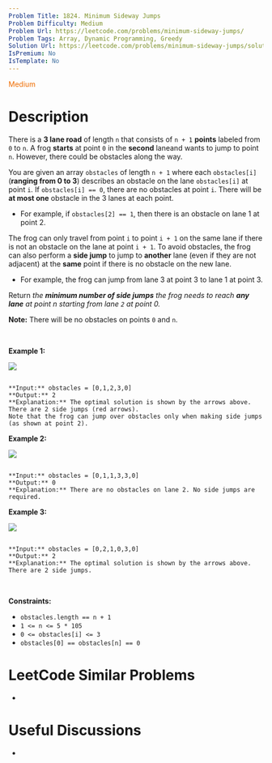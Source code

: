 ```yaml
---
Problem Title: 1824. Minimum Sideway Jumps
Problem Difficulty: Medium
Problem Url: https://leetcode.com/problems/minimum-sideway-jumps/
Problem Tags: Array, Dynamic Programming, Greedy
Solution Url: https://leetcode.com/problems/minimum-sideway-jumps/solution/
IsPremium: No
IsTemplate: No
---
```


<span style="color: rgb(239, 108, 0);">Medium</span>

# Description

There is a **3 lane road** of length `n` that consists of `n + 1` **points** labeled from `0` to `n`. A frog **starts** at point `0` in the **second** laneand wants to jump to point `n`. However, there could be obstacles along the way.


You are given an array `obstacles` of length `n + 1` where each `obstacles[i]` (**ranging from 0 to 3**) describes an obstacle on the lane `obstacles[i]` at point `i`. If `obstacles[i] == 0`, there are no obstacles at point `i`. There will be **at most one** obstacle in the 3 lanes at each point.


* For example, if `obstacles[2] == 1`, then there is an obstacle on lane 1 at point 2.


The frog can only travel from point `i` to point `i + 1` on the same lane if there is not an obstacle on the lane at point `i + 1`. To avoid obstacles, the frog can also perform a **side jump** to jump to **another** lane (even if they are not adjacent) at the **same** point if there is no obstacle on the new lane.


* For example, the frog can jump from lane 3 at point 3 to lane 1 at point 3.


Return *the **minimum number of side jumps** the frog needs to reach **any lane** at point n starting from lane `2` at point 0.*


**Note:** There will be no obstacles on points `0` and `n`.


 


**Example 1:**


![](https://assets.leetcode.com/uploads/2021/03/25/ic234-q3-ex1.png)

```

**Input:** obstacles = [0,1,2,3,0]
**Output:** 2 
**Explanation:** The optimal solution is shown by the arrows above. There are 2 side jumps (red arrows).
Note that the frog can jump over obstacles only when making side jumps (as shown at point 2).

```

**Example 2:**


![](https://assets.leetcode.com/uploads/2021/03/25/ic234-q3-ex2.png)

```

**Input:** obstacles = [0,1,1,3,3,0]
**Output:** 0
**Explanation:** There are no obstacles on lane 2. No side jumps are required.

```

**Example 3:**


![](https://assets.leetcode.com/uploads/2021/03/25/ic234-q3-ex3.png)

```

**Input:** obstacles = [0,2,1,0,3,0]
**Output:** 2
**Explanation:** The optimal solution is shown by the arrows above. There are 2 side jumps.

```

 


**Constraints:**


* `obstacles.length == n + 1`
* `1 <= n <= 5 * 105`
* `0 <= obstacles[i] <= 3`
* `obstacles[0] == obstacles[n] == 0`




# LeetCode Similar Problems

- []()

# Useful Discussions

- []()
